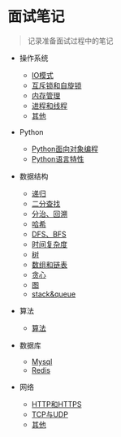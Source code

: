 # 面试笔记

> 记录准备面试过程中的笔记


- 操作系统
  - [IO模式](操作系统/IO模式/IO模式.md)
  - [互斥锁和自旋锁](操作系统/互斥锁和自旋锁/互斥锁和自旋锁.md)
  - [内存管理](操作系统/内存管理/内存管理.md)
  - [进程和线程](操作系统/进程和线程/进程和线程.md)
  - [其他](操作系统/其他/其他.md)

- Python
  - [Python面向对象编程](python/Python面向对象编程/Python面向对象编程.md)
  - [Python语言特性](python/Python语言特性/Python语言特性.md)

- 数据结构
  - [递归](数据结构和算法/递归的实现、特性、以及思维要点.md)
  - [二分查找](数据结构和算法/二分查找的实现、特性.md)
  - [分治、回溯](数据结构和算法/分治、回溯的实现和特性.md)
  - [哈希](数据结构和算法/哈希表、映射、集合的实现与特性.md)
  - [DFS、BFS](数据结构和算法/深度优先搜索、广度优先搜索的实现和特性.md)
  - [时间复杂度](数据结构和算法/时间复杂度.md)
  - [树](数据结构和算法/树.md)
  - [数组和链表](数据结构和算法/数组、链表、跳表的基本实现和特性.md)
  - [贪心](数据结构和算法/贪心的实现、特性.md)
  - [图](数据结构和算法/图的实现和特性.md)
  - [stack&queue](数据结构和算法/stack%20&%20queue.md)
  
- 算法
  - [算法](算法/算法.md)
- 数据库
  - [Mysql](数据库/Mysql/Mysql.md)
  - [Redis](数据库/Redis/Redis.md)
  
- 网络
  - [HTTP和HTTPS](网络协议/HTTP和HTTPS/HTTP和HTTPS.md)
  - [TCP与UDP](网络协议/TCP与UDP/TCP与UDP.md)
  - [其他](网络协议/其他/其他.md)
